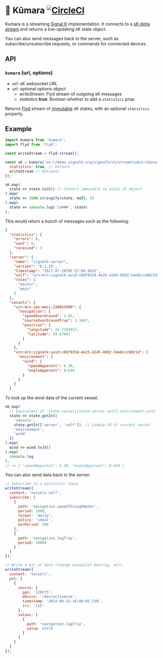 # 🍠 Kūmara [![CircleCI](https://circleci.com/gh/neftaly/kumara.svg?style=shield)](https://circleci.com/gh/neftaly/kumara)

Kumara is a streaming [Signal K](http://signalk.org) implementation.
It connects to a [sK delta stream](http://signalk.org/specification/master/streaming_api.html) and returns a live-updating sK state object.

You can also send messages back to the server, such as subscribe/unsubscribe requests, or commands for connected devices.

## API
### `kumara` (**url**, **options**)
* *url*: sK websocket URL
* *url*: optional options object
  * *writeStream*: Flyd stream of outgoing sK messages
  * *statistics* **true**: Boolean whether to add a `statistics` prop

Returns [Flyd](https://github.com/paldepind/flyd) stream of [immutable](https://facebook.github.io/immutable-js/) sK states, with an optional `statistics` property.

## Example
```js
import kumara from 'kumara';
import flyd from 'flyd';

const writeStream = flyd.stream();

const sK = kumara('ws://demo.signalk.org/signalk/v1/stream?subscribe=all', {
  statistics: true, // Default
  writeStream // Optional 
});

sK.map(
  state => state.toJS() // Convert immutable to plain JS object
).map(
  state => JSON.stringify(state, null, 2)
).map(
  state => console.log('\n###', state)
);
```

This would return a bunch of messages such as the following:
```json
{
  "statistics": {
    "errors": 0,
    "sent": 0,
    "received": 3
  },
  "server": {
    "name": "signalk-server",
    "version": "0.1.25",
    "timestamp": "2017-07-28T01:37:08.882Z",
    "self": "urn:mrn:signalk:uuid:c0d79334-4e25-4245-8892-54e8ccc8021d",
    "roles": [
      "master",
      "main"
    ]
  },
  "vessels": {
    "urn:mrn:imo:mmsi:230053990": {
      "navigation": {
        "speedOverGround": 3.65,
        "courseOverGroundTrue": 3.3667,
        "position": {
          "longitude": 24.7194917,
          "latitude": 59.67997
        }
      }
    },
    "urn:mrn:signalk:uuid:c0d79334-4e25-4245-8892-54e8ccc8021d": {
      "environment": {
        "wind": {
          "speedApparent": 6.38,
          "angleApparent": 0.646
        }
      }
    }
  }
```

To look up the wind data of the current vessel:

```js
sK.map(
  // Equivalent of `state.vessels[state.server.self].environment.wind`
  state => state.getIn([
    'vessels',
    state.getIn(['server', 'self']), // Lookup ID of current vessel
    'environment',
    'wind'
  ])
).map(
  wind => wind.toJS()
).map(
  console.log
);
// => { "speedApparent": 6.38, "angleApparent": 0.646 }
```

You can also send data back to the server:
```js
// Subscribe to a particular topic
writeStream({
  context: 'vessels.self',
  subscribe: [
    {
      path: 'navigation.speedThroughWater',
      period: 1000,
      format: 'delta',
      policy: 'ideal',
      minPeriod: 200
    },
    {
      path: 'navigation.logTrip',
      period: 10000
    }
  ]
});

// Write a bit of data (change autopilot bearing, etc)
writeStream({
  context: 'vessels',
  put: [
    {
      source: {
        pgn: '128275',
        device: '/dev/actisense',
        timestamp: '2014-08-15-16:00:05.538',
        src: '115'
      },
      values: [
        {
          path: 'navigation.logTrip',
          value: 43374
        }
      ]
    }
  ]
});
```
